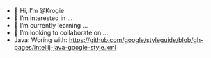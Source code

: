 - 👋 Hi, I’m @Krogie
- 👀 I’m interested in ...
- 🌱 I’m currently learning ...
- 💞️ I’m looking to collaborate on ...
-  Java:
Woring with: https://github.com/google/styleguide/blob/gh-pages/intellij-java-google-style.xml
<!---
Krogie/Krogie is a ✨ special ✨ repository because its `README.md` (this file) appears on your GitHub profile.
You can click the Preview link to take a look at your changes.
--->
